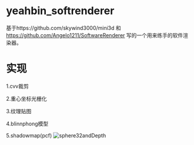 # yeahbin_softrenderer
基于https://github.com/skywind3000/mini3d 和 https://github.com/Angelo1211/SoftwareRenderer 写的一个用来练手的软件渲染器。
# 实现
1.cvv裁剪

2.重心坐标光栅化

3.纹理贴图

4.blinnphong模型

5.shadowmap(pcf)
![sphere32andDepth](https://user-images.githubusercontent.com/27142480/140915865-c232f3ac-ca66-459b-b112-98958f365629.png)

